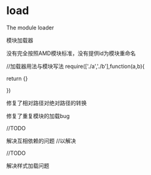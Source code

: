 load
====

The module loader

模块加载器

没有完全按照AMD模块标准，没有提供id为模块重命名


//加载器用法与模块写法
require(['./a','./b'],function(a,b){
  
  return {}
  
})

修复了相对路径对绝对路径的转换


修复了重复模块的加载bug

//TODO

解决互相依赖的问题 //以解决

//TODO

解决样式加载问题

